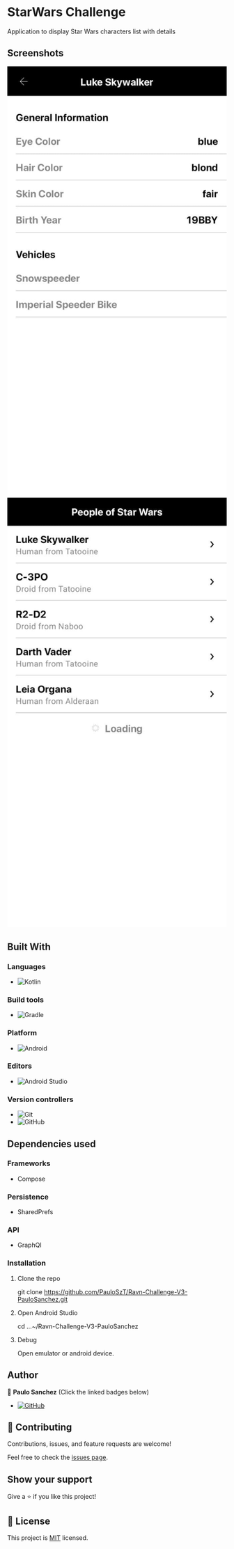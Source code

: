 # StarWars Challenge

Application to display Star Wars characters list with details

## Screenshots

![image](./sc/sc1.jpeg)
![image](./sc/sc2.jpeg)

## Built With

### Languages
- ![Kotlin](https://img.shields.io/badge/kotlin-%230095D5.svg?style=for-the-badge&logo=kotlin&logoColor=white)

### Build tools
- ![Gradle](https://img.shields.io/badge/Gradle-02303A.svg?style=for-the-badge&logo=Gradle&logoColor=white)

### Platform
- ![Android](https://img.shields.io/badge/Android-3DDC84?style=for-the-badge&logo=android&logoColor=white)

### Editors
- ![Android Studio](https://img.shields.io/badge/Android%20Studio-3DDC84.svg?style=for-the-badge&logo=android-studio&logoColor=white)

### Version controllers
- ![Git](https://img.shields.io/badge/git-%23F05033.svg?style=for-the-badge&logo=git&logoColor=white)
- ![GitHub](https://img.shields.io/badge/github-%23121011.svg?style=for-the-badge&logo=github&logoColor=white)

## Dependencies used
### Frameworks
- Compose

### Persistence
- SharedPrefs

### API
- GraphQl

### Installation

1. Clone the repo

   git clone https://github.com/PauloSzT/Ravn-Challenge-V3-PauloSanchez.git

2. Open Android Studio

   cd ...~/Ravn-Challenge-V3-PauloSanchez

3. Debug

   Open emulator or android device.

## Author

👤 **Paulo Sanchez**
(Click the linked badges below)
- [![GitHub](https://img.shields.io/badge/github-%23121011.svg?style=for-the-badge&logo=github&logoColor=white)](https://github.com/PauloSzT/)


## 🤝 Contributing

Contributions, issues, and feature requests are welcome!

Feel free to check the [issues page](https://github.com/PauloSzT/Ravn-Challenge-V3-PauloSanchez/issues).

## Show your support

Give a ⭐️ if you like this project!

## 📝 License

This project is [MIT](./LICENSE) licensed.